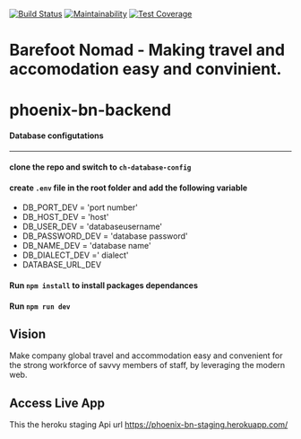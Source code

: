 [![Build Status](https://travis-ci.org/atlp-rwanda/phoenix-bn-backend.svg?branch=develop)](https://travis-ci.org/atlp-rwanda/phoenix-bn-backend) [![Maintainability](https://api.codeclimate.com/v1/badges/c13ccd01d6a7f3079c9f/maintainability)](https://codeclimate.com/github/atlp-rwanda/phoenix-bn-backend/maintainability) [![Test Coverage](https://api.codeclimate.com/v1/badges/c13ccd01d6a7f3079c9f/test_coverage)](https://codeclimate.com/github/atlp-rwanda/phoenix-bn-backend/test_coverage)


# Barefoot Nomad - Making  travel and accomodation easy and convinient.

# phoenix-bn-backend
#### Database configutations
----------------------------

#### clone the repo and switch to `ch-database-config`
#### create `.env` file in the root folder and add the following variable
* DB_PORT_DEV = 'port number'
* DB_HOST_DEV = 'host'
* DB_USER_DEV = 'databaseusername'
* DB_PASSWORD_DEV = 'database password' 
* DB_NAME_DEV = 'database name'
* DB_DIALECT_DEV =' dialect'
* DATABASE_URL_DEV
#### Run `npm install` to install packages dependances

#### Run `npm run dev` 

## Vision

Make company global travel and accommodation easy and convenient for the strong workforce of savvy members of staff, by leveraging the modern web.

## Access Live App

This the heroku staging Api url https://phoenix-bn-staging.herokuapp.com/
